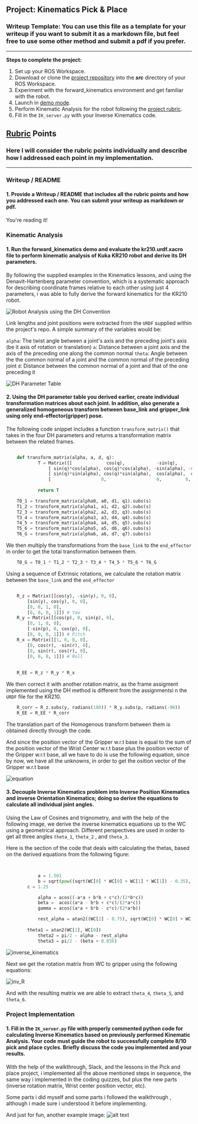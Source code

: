 ## Project: Kinematics Pick & Place
### Writeup Template: You can use this file as a template for your writeup if you want to submit it as a markdown file, but feel free to use some other method and submit a pdf if you prefer.

---


**Steps to complete the project:**  


1. Set up your ROS Workspace.
2. Download or clone the [project repository](https://github.com/udacity/RoboND-Kinematics-Project) into the ***src*** directory of your ROS Workspace.  
3. Experiment with the forward_kinematics environment and get familiar with the robot.
4. Launch in [demo mode](https://classroom.udacity.com/nanodegrees/nd209/parts/7b2fd2d7-e181-401e-977a-6158c77bf816/modules/8855de3f-2897-46c3-a805-628b5ecf045b/lessons/91d017b1-4493-4522-ad52-04a74a01094c/concepts/ae64bb91-e8c4-44c9-adbe-798e8f688193).
5. Perform Kinematic Analysis for the robot following the [project rubric](https://review.udacity.com/#!/rubrics/972/view).
6. Fill in the `IK_server.py` with your Inverse Kinematics code. 


[//]: # (Image References)

[image1]: ./misc_images/misc1.png
[image2]: ./misc_images/misc3.png
[image3]: ./misc_images/misc2.png
[image4]: ./misc_images/robot_analysis.jpg
[image5]: ./misc_images/DH_table.jpg
[image6]: ./misc_images/wc.png
[image7]: ./misc_images/IK.png
[image8]: ./misc_images/inv_r.png
## [Rubric](https://review.udacity.com/#!/rubrics/972/view) Points
### Here I will consider the rubric points individually and describe how I addressed each point in my implementation.  

---
### Writeup / README

#### 1. Provide a Writeup / README that includes all the rubric points and how you addressed each one.  You can submit your writeup as markdown or pdf.  

You're reading it!

### Kinematic Analysis
#### 1. Run the forward_kinematics demo and evaluate the kr210.urdf.xacro file to perform kinematic analysis of Kuka KR210 robot and derive its DH parameters.

By following the supplied examples in the Kinematics lessons, and using the Denavit-Hartenberg parameter convention, which is a systematic approach for describing coordinate frames relative to each other using just 4 parameters, i was able to fully derive the forward kinematics for the KR210 robot.

![Robot Analysis using the DH Convention][image4]


Link lengths and joint positions were extracted from the `URDF` supplied within the project's repo.
A simple summary of the variables would be:

`alpha`: The twist angle between a joint's axis and the preceding joint's axis (be it axis of rotation or translation)
`a`: Distance between a joint axis and the axis of the preceding one along the common normal
`theta`: Angle between the the common normal of a joint and the common normal of the preceding joint
`d`: Distance between the common normal of a joint and that of the one preceding it

![DH Parameter Table][image5]


#### 2. Using the DH parameter table you derived earlier, create individual transformation matrices about each joint. In addition, also generate a generalized homogeneous transform between base_link and gripper_link using only end-effector(gripper) pose.

The following code snippet includes a function `transform_matrix()` that takes in the four DH parameters and returns a transformation matrix between the related frames.

```python

	def transform_matrix(alpha, a, d, q):
			T = Matrix([[             cos(q),            -sin(q),        0,          a],
				[ sin(q)*cos(alpha), cos(q)*cos(alpha), -sin(alpha), -sin(alpha)*d],
				[ sin(q)*sin(alpha), cos(q)*sin(alpha),  cos(alpha),  cos(alpha)*d],
				[                   0,                   0,         0,               1]])
	
			return T

	T0_1 = transform_matrix(alpha0, a0, d1, q1).subs(s)
	T1_2 = transform_matrix(alpha1, a1, d2, q2).subs(s)
	T2_3 = transform_matrix(alpha2, a2, d3, q3).subs(s)
	T3_4 = transform_matrix(alpha3, a3, d4, q4).subs(s)
	T4_5 = transform_matrix(alpha4, a4, d5, q5).subs(s)
	T5_6 = transform_matrix(alpha5, a5, d6, q6).subs(s)
	T6_G = transform_matrix(alpha6, a6, d7, q7).subs(s)
```
We then multiply the transformations from the `base_link` to the `end_effector` in order to get the total transformation between them.

```python
	T0_G = T0_1 * T1_2 * T2_3 * T3_4 * T4_5 * T5_6 * T6_G
```
Using a sequence of Extrinsic rotations, we calculate the rotation matrix between the `base_link` and the `end_effector`

```python

	R_z = Matrix([[cos(y), -sin(y), 0, 0], 
	    [sin(y), cos(y), 0, 0], 
	    [0, 0, 1, 0],
	    [0, 0, 0, 1]]) # Yaw
	R_y = Matrix([[cos(p), 0, sin(p), 0], 
	    [0, 1, 0, 0], 
	    [-sin(p), 0, cos(p), 0], 
	    [0, 0, 0, 1]]) # Pitch
	R_x = Matrix([[1, 0, 0, 0], 
	    [0, cos(r), -sin(r), 0], 
	    [0, sin(r), cos(r), 0], 
	    [0, 0, 0, 1]]) # Roll
      
      
	R_EE = R_z * R_y * R_x
  ```
  
We then correct it with another rotation matrix, as the frame assigment implemented using the DH method is different from the assignmentsi n the `URDF` file for the KR210.

```python
	R_corr = R_z.subs(y, radians(180)) * R_y.subs(p, radians(-90))
	R_EE = R_EE * R_corr
```

The translation part of the Homogenous transform between them is obtained directly through the code.


And since the position vector of the Gripper w.r.t base is equal to the sum of the position vector of the Wrist Center w.r.t base plus the position vector of the Gripper w.r.t base, all we have to do is use the following equation, since by now, we have all the unknowns, in order to get the osition vector of the Gripper w.r.t base

![equation][image6]

#### 3. Decouple Inverse Kinematics problem into Inverse Position Kinematics and inverse Orientation Kinematics; doing so derive the equations to calculate all individual joint angles.

Using the Law of Cosines and trignometry, and with the help of the following image, we derive the inverse kinematics equations up to the WC using a geometrical approach. Different perspectives are used in order to get all three angles `theta_1`, `theta_2` , and `theta_3`.

Here is the section of the code that deals with calculating the thetas, based on the derived equations from the following figure:

```python
            

            a = 1.501            
            b = sqrt(pow((sqrt(WC[0] * WC[0] + WC[1] * WC[1]) - 0.35), 2) + pow(WC[2] - 0.75, 2))
	    c = 1.25

            alpha = acos((-a*a + b*b + c*c)/(2*b*c))
            beta = 	acos((a*a - b*b + c*c)/(2*a*c))
            gamma = acos((a*a + b*b - c*c)/(2*a*b))

            rest_alpha = atan2((WC[2] - 0.75), sqrt(WC[0] * WC[0] + WC[1] * WC[1]) - 0.35)
	    
	    theta1 = atan2(WC[1], WC[0])
            theta2 = pi/2 - alpha - rest_alpha
            theta3 = pi/2 - (beta + 0.036)
```


![inverse_kinematics][image7]


Next we get the rotation matrix from WC to gripper using the following equations:

![inv_R][image8]

And with the resulting matrix we are able to extract `theta_4`, `theta_5`, and `theta_6`.



### Project Implementation

#### 1. Fill in the `IK_server.py` file with properly commented python code for calculating Inverse Kinematics based on previously performed Kinematic Analysis. Your code must guide the robot to successfully complete 8/10 pick and place cycles. Briefly discuss the code you implemented and your results. 

With the help of the walkthrough, Slack, and the lessons in the Pick and place project, i implemented all the above mentioned steps in sequence, the same way i implemented in the coding quizzes, but plus the new parts (inverse rotation matrix, Wrist center position vector, etc).

Some parts i did myself and some parts i followed the walkthrough , although i made sure i understood it before implementing.


And just for fun, another example image:
![alt text][image3]


